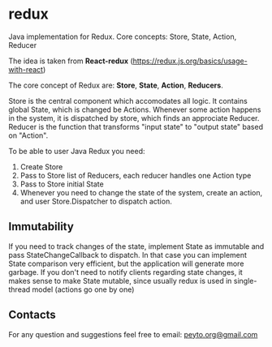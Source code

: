 # redux
Java implementation for Redux. Core concepts: Store, State, Action, Reducer

The idea is taken from **React-redux** (https://redux.js.org/basics/usage-with-react)

The core concept of Redux are: **Store**, **State**, **Action**, **Reducers**.

Store is the central component which accomodates all logic. It contains global State, which is changed be Actions.
Whenever some action happens in the system, it is dispatched by store, which finds an approciate Reducer. Reducer is the function that transforms "input state" to "output state" based on "Action".

To be able to user Java Redux you need:
1. Create Store
2. Pass to Store list of Reducers, each reducer handles one Action type
3. Pass to Store initial State
4. Whenever you need to change the state of the system, create an action, and user Store.Dispatcher to dispatch action.

## Immutability

If you need to track changes of the state, implement State as immutable and pass StateChangeCallback to dispatch.
In that case you can implement State comparison very efficient, but the application will generate more garbage.
If you don't need to notify clients regarding state changes, it makes sense to make State mutable, since usually redux is used in single-thread model (actions go one by one)

## Contacts

For any question and suggestions feel free to email: peyto.org@gmail.com
